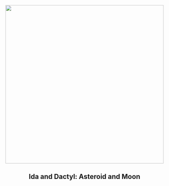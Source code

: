
<p align="center"><img src="https://apod.nasa.gov/apod/image/2305/IdaDactyl_galileo_960.jpg" width="500" height="500"></p>
<h2 align="center"> Ida and Dactyl: Asteroid and Moon </h2>

